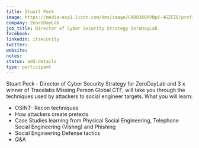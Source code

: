 ```yaml
---
title: Stuart Peck
image: https://media-exp1.licdn.com/dms/image/C4D03AQHVNpV-4GZFZQ/profile-displayphoto-shrink_800_800/0?e=1596672000&v=beta&t=UP66L56F55JBG1BroixdMLsQWxfOFgHwVGd_SrBqxGg
company: ZeoroDayLab
job_title: Director of Cyber Security Strategy ZeroDayLab
facebook:
linkedin: itsecurity
twitter: 
website:
notes:
status: add-details
type: participant
---
```


Stuart Peck - Director of Cyber Security Strategy for ZeroDayLab and 3 x winner of Tracelabs Missing Person Global CTF, will take you through the techniques used by attackers to social engineer targets. What you will learn:

  - OSINT- Recon techniques
  - How attackers create pretexts
  - Case Studies learning from Physical Social Engineering, Telephone Social Engineering  (Vishng) and Phishing
  - Social Engineering Defense tactics
  - Q&A
<!-- put more details about participant here -->
